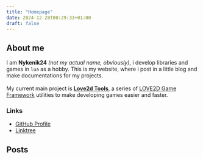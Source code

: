 ```yaml
---
title: "Homepage"
date: 2024-12-28T00:29:33+01:00
draft: false
---
```

## About me
I am **Nykenik24** *(not my actual name, obviously)*, i develop libraries and games in `lua` as a hobby. This is my website, where i post in a little blog and make documentations for my projects.\
\
My current main project is **[Love2d Tools](https://github.com/Nykenik24/love2d-tools)**, a series of [LOVE2D Game Framework](https://love2d.org) utilities to make developing games easier and faster.

### Links
- [GitHub Profile](https://github.com/Nykenik24)
- [Linktree](https://linktr.ee/nykenik24)

## Posts
